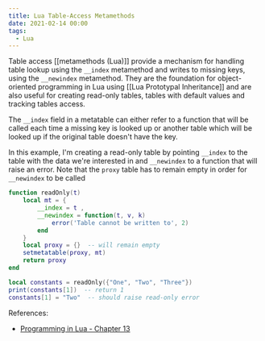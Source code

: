 ```yaml
---
title: Lua Table-Access Metamethods
date: 2021-02-14 00:00
tags:
  - Lua
---
```


Table access [[metamethods (Lua)]]  provide a mechanism for handling table lookup using the `__index` metamethod and writes to missing keys, using the `__newindex` metamethod. They are the foundation for object-oriented programming in Lua using [[Lua Prototypal Inheritance]] and are also useful for creating read-only tables, tables with default values and tracking tables access.

The `__index` field in a metatable can either refer to a function that will be called each time a missing key is looked up or another table which will be looked up if the original table doesn't have the key.  

In this example, I'm creating a read-only table by pointing `__index` to the table with the data we're interested in and `__newindex` to a function that will raise an error. Note that the `proxy` table has to remain empty in order for `__newindex` to be called

```lua
function readOnly(t)
    local mt = {
        __index = t ,
        __newindex = function(t, v, k)
            error('Table cannot be written to', 2)
        end
    }
    local proxy = {}  -- will remain empty
    setmetatable(proxy, mt)
    return proxy
end

local constants = readOnly({"One", "Two", "Three"})
print(constants[1])  -- return 1
constants[1] = "Two"  -- should raise read-only error
```

References:

* [Programming in Lua - Chapter 13](https://www.lua.org/pil/13.html)